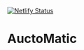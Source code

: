 [![Netlify Status](https://api.netlify.com/api/v1/badges/cafc9505-d890-4a4a-8ab7-c2faf7b1882c/deploy-status)](https://app.netlify.com/sites/auctomatic/deploys)
# AuctoMatic

